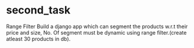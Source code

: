 # second_task
 Range Filter Build a django app which can segment the products w.r.t their price and size, No. Of segment must be dynamic using range filter.(create atleast 30 products in db).
